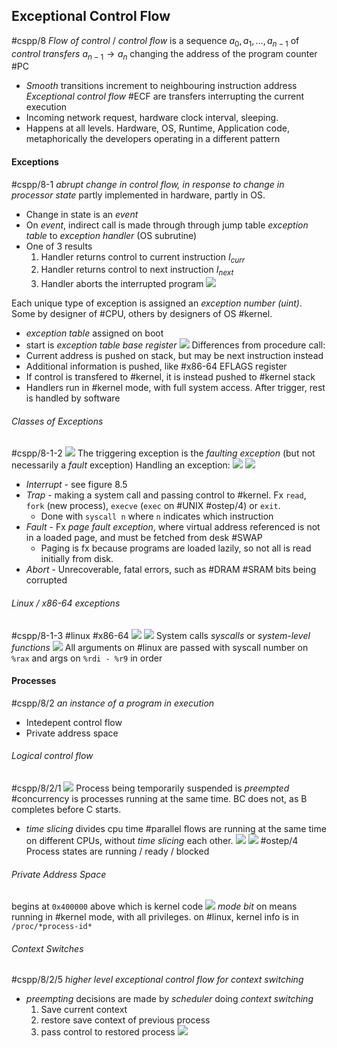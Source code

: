 ## Exceptional Control Flow
#cspp/8
*Flow of control* / *control flow* is a sequence $a_{0}, a_{1},\dots, a_{n-1}$ of *control transfers* $a_{n-1}\rightarrow a_{n}$ changing the address of the program counter #PC
- *Smooth* transitions increment to neighbouring instruction address
*Exceptional control flow* #ECF are transfers interrupting the current execution
- Incoming network request, hardware clock interval, sleeping.
- Happens at all levels. Hardware, OS, Runtime, Application code, metaphorically the developers operating in a different pattern
#### Exceptions
#cspp/8-1 *abrupt change in control flow, in response to change in processor state*
partly implemented in hardware, partly in OS.
- Change in state is an *event*
- On *event*, indirect call is made through through jump table *exception table* to *exception handler* (OS subrutine)
- One of 3 results
	1. Handler returns control to current instruction $I_{curr}$
	2. Handler returns control to next instruction $I_{next}$
	3. Handler aborts the interrupted program
![](Pasted%20image%2020240409165323.png)

Each unique type of exception is assigned an *exception number (uint)*. Some by designer of #CPU, others by designers of OS #kernel.
- *exception table* assigned on boot
- start is *exception table base register*
![](Pasted%20image%2020240409165705.png)
Differences from procedure call:
- Current address is pushed on stack, but may be next instruction instead
- Additional information is pushed, like #x86-64 EFLAGS register
- If control is transfered to #kernel, it is instead pushed to #kernel stack
- Handlers run in #kernel mode, with full system access.
After trigger, rest is handled by software
###### Classes of Exceptions
#cspp/8-1-2
![](Pasted%20image%2020240409170130.png)
The triggering exception is the *faulting exception* (but not necessarily a *fault* exception)
Handling an exception:
![](Pasted%20image%2020240409170401.png) ![](Pasted%20image%2020240409170811.png)
- *Interrupt* - see figure 8.5
- *Trap* - making a system call and passing control to #kernel. Fx `read`, `fork` (new process), `execve` (`exec` on #UNIX #ostep/4) or `exit`.
	- Done with `syscall n` where `n` indicates which instruction
- *Fault* - Fx *page fault exception*, where virtual address referenced is not in a loaded page, and must be fetched from desk #SWAP 
	- Paging is fx because programs are loaded lazily, so not all is read initially from disk.
- *Abort* - Unrecoverable, fatal errors, such as #DRAM #SRAM bits being corrupted
###### Linux / x86-64 exceptions
#cspp/8-1-3 #linux #x86-64
![](Pasted%20image%2020240409171142.png) ![](Pasted%20image%2020240409171056.png)
System calls
*syscalls* or *system-level functions*
![](Pasted%20image%2020240409171310.png)
All arguments on #linux are passed with syscall number on `%rax` and args on `%rdi - %r9` in order
#### Processes
#cspp/8/2 *an instance of a program in execution*
- Intedepent control flow
- Private address space
###### Logical control flow
#cspp/8/2/1
![](Pasted%20image%2020240409172057.png)
Process being temporarily suspended is *preempted*
#concurrency is processes running at the same time. BC does not, as B completes before C starts.
- *time slicing* divides cpu time
#parallel flows are running at the same time on different CPUs, without *time slicing* each other.
![](Pasted%20image%2020240409175107.png) ![](Pasted%20image%2020240409175142.png)
#ostep/4 Process states are running / ready / blocked
###### Private Address Space
begins at `0x400000` above which is kernel code
![](Pasted%20image%2020240409172537.png)
*mode bit* on means running in #kernel mode, with all privileges.
on #linux, kernel info is in `/proc/*process-id*`
###### Context Switches
#cspp/8/2/5 *higher level exceptional control flow for context switching*
- *preempting* decisions are made by *scheduler* doing *context switching*
	1. Save current context
	2. restore save context of previous process
	3. pass control to restored process
![](Pasted%20image%2020240409173331.png)
